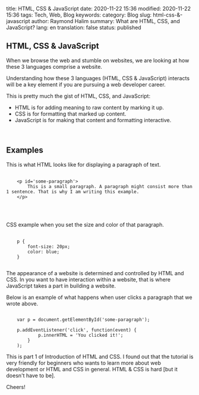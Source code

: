 title: HTML, CSS & JavaScript
date: 2020-11-22 15:36
modified: 2020-11-22 15:36
tags: Tech, Web, Blog 
keywords:
category: Blog
slug: html-css-&-javascript
author: Raymond Halim
summary: What are HTML, CSS, and JavaScript?
lang: en 
translation: false 
status: published 

## HTML, CSS & JavaScript

When we browse the web and stumble on websites, we are looking at how these 3 languages comprise a website.

Understanding how these 3 languages (HTML, CSS & JavaScript) interacts will be a key element if you are pursuing a web developer career.

This is pretty much the gist of HTML, CSS, and JavaScript:

- HTML is for adding meaning to raw content by marking it up.
- CSS is for formatting that marked up content.
- JavaScript is for making that content and formatting interactive.

<br/>

## Examples

This is what HTML looks like for displaying a paragraph of text.

<pre>
    <code>
    &lt;p id='some-paragraph'&gt;
        This is a small paragraph. A paragraph might consist more than 1 sentence. That is why I am writing this example.
    &lt;/p&gt;
    </code>
</pre>

<br/>

CSS example when you set the size and color of that paragraph.

<pre>
    <code>
    p {
        font-size: 20px;
        color: blue;
    }
    </code>
</pre>

The appearance of a website is determined and controlled by HTML and CSS. In you want to have interaction within a website, that is where JavaScript takes a part in building a website.

Below is an example of what happens when user clicks a paragraph that we wrote above.

<pre><code>
    var p = document.getElementById('some-paragraph');

    p.addEventListener('click', function(event) {
            p.innerHTML = 'You clicked it!';
        }
    );
</code></pre>

This is part 1 of Introduction of HTML and CSS. I found out that the tutorial is very friendly for beginners who wants to learn more about web development or HTML and CSS in general. HTML & CSS is hard [but it doesn't have to be].

Cheers!
